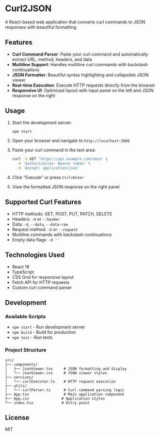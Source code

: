 # Curl2JSON

A React-based web application that converts curl commands to JSON responses with beautiful formatting.

## Features

- **Curl Command Parser**: Paste your curl command and automatically extract URL, method, headers, and data
- **Multiline Support**: Handles multiline curl commands with backslash continuations
- **JSON Formatter**: Beautiful syntax highlighting and collapsible JSON viewer
- **Real-time Execution**: Execute HTTP requests directly from the browser
- **Responsive UI**: Optimized layout with input panel on the left and JSON response on the right

## Usage

1. Start the development server:
   ```bash
   npm start
   ```

2. Open your browser and navigate to `http://localhost:3000`

3. Paste your curl command in the text area:
   ```bash
   curl -X GET 'https://api.example.com/data' \
     -H 'Authorization: Bearer token' \
     -H 'Accept: application/json'
   ```

4. Click "Execute" or press `Ctrl+Enter`

5. View the formatted JSON response on the right panel

## Supported Curl Features

- HTTP methods: GET, POST, PUT, PATCH, DELETE
- Headers: `-H` or `--header`
- Data: `-d`, `--data`, `--data-raw`
- Request method: `-X` or `--request`
- Multiline commands with backslash continuations
- Empty data flags: `-d ''`

## Technologies Used

- React 18
- TypeScript
- CSS Grid for responsive layout
- Fetch API for HTTP requests
- Custom curl command parser

## Development

### Available Scripts

- `npm start` - Run development server
- `npm build` - Build for production
- `npm test` - Run tests

### Project Structure

```
src/
├── components/
│   ├── JsonViewer.tsx     # JSON formatting and display
│   └── JsonViewer.css     # JSON viewer styles
├── services/
│   └── curlExecutor.ts    # HTTP request execution
├── utils/
│   └── curlParser.ts      # Curl command parsing logic
├── App.tsx                # Main application component
├── App.css               # Application styles
└── index.tsx             # Entry point
```

## License

MIT
